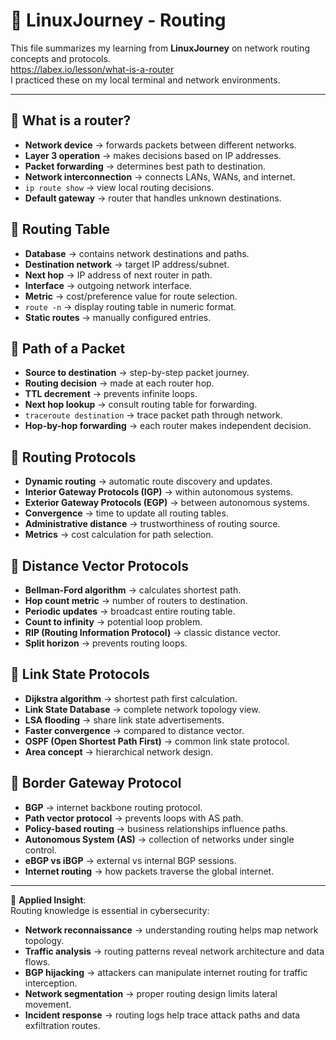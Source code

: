 # 🐧 LinuxJourney - Routing

This file summarizes my learning from **LinuxJourney** on network routing concepts and protocols.  
https://labex.io/lesson/what-is-a-router  
I practiced these on my local terminal and network environments.

---

## 🔹 What is a router?
- **Network device** → forwards packets between different networks.
- **Layer 3 operation** → makes decisions based on IP addresses.
- **Packet forwarding** → determines best path to destination.
- **Network interconnection** → connects LANs, WANs, and internet.
- `ip route show` → view local routing decisions.
- **Default gateway** → router that handles unknown destinations.

## 🔹 Routing Table
- **Database** → contains network destinations and paths.
- **Destination network** → target IP address/subnet.
- **Next hop** → IP address of next router in path.
- **Interface** → outgoing network interface.
- **Metric** → cost/preference value for route selection.
- `route -n` → display routing table in numeric format.
- **Static routes** → manually configured entries.

## 🔹 Path of a Packet
- **Source to destination** → step-by-step packet journey.
- **Routing decision** → made at each router hop.
- **TTL decrement** → prevents infinite loops.
- **Next hop lookup** → consult routing table for forwarding.
- `traceroute destination` → trace packet path through network.
- **Hop-by-hop forwarding** → each router makes independent decision.

## 🔹 Routing Protocols
- **Dynamic routing** → automatic route discovery and updates.
- **Interior Gateway Protocols (IGP)** → within autonomous systems.
- **Exterior Gateway Protocols (EGP)** → between autonomous systems.
- **Convergence** → time to update all routing tables.
- **Administrative distance** → trustworthiness of routing source.
- **Metrics** → cost calculation for path selection.

## 🔹 Distance Vector Protocols
- **Bellman-Ford algorithm** → calculates shortest path.
- **Hop count metric** → number of routers to destination.
- **Periodic updates** → broadcast entire routing table.
- **Count to infinity** → potential loop problem.
- **RIP (Routing Information Protocol)** → classic distance vector.
- **Split horizon** → prevents routing loops.

## 🔹 Link State Protocols
- **Dijkstra algorithm** → shortest path first calculation.
- **Link State Database** → complete network topology view.
- **LSA flooding** → share link state advertisements.
- **Faster convergence** → compared to distance vector.
- **OSPF (Open Shortest Path First)** → common link state protocol.
- **Area concept** → hierarchical network design.

## 🔹 Border Gateway Protocol
- **BGP** → internet backbone routing protocol.
- **Path vector protocol** → prevents loops with AS path.
- **Policy-based routing** → business relationships influence paths.
- **Autonomous System (AS)** → collection of networks under single control.
- **eBGP vs iBGP** → external vs internal BGP sessions.
- **Internet routing** → how packets traverse the global internet.

---

📌 **Applied Insight**:  
Routing knowledge is essential in cybersecurity:
- **Network reconnaissance** → understanding routing helps map network topology.  
- **Traffic analysis** → routing patterns reveal network architecture and data flows.  
- **BGP hijacking** → attackers can manipulate internet routing for traffic interception.  
- **Network segmentation** → proper routing design limits lateral movement.  
- **Incident response** → routing logs help trace attack paths and data exfiltration routes.
